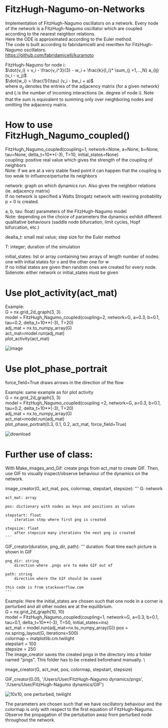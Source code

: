 # FitzHugh-Nagumo-on-Networks
Implementation of FitzHugh-Nagumo oscillators on a network.
Every node of the network is a FitzHugh-Nagumo oscillator which are coupled according to the nearest neighbor relations. \
Here the ODE is approximated according to the Euler method. \
The code is built according to fabridamicelli and rewritten for FitzHugh-Nagumo oscillators. \
https://github.com/fabridamicelli/kuramoto

FitzHugh-Nagumo for node i: \
$\dot{v_i} = v_i - \frac{v_i^3}{3} - w_i + \frac{k}{I_i}* \sum_{j =1,...,N} a_{ij} (v_i - v_j)$ \
$\dot{w_i} = \frac{1}{\tau} (v_i - bw_i + a)$ \
where $a_{ij}$ denotes the entries of the adjacency matrix (for a given network) and $I_i$ is the number of incoming interactions (ie. degree of node i). Note that the sum is equivalent to summing only over neighboring nodes and omitting the adjacency matrix.

# How to use FitzHugh_Nagumo_coupled()
FitzHugh_Nagumo_coupled(coupling=1, network=None, a=None, b=None, tau=None, delta_t=10**(-3), T=10, initial_states=None) \
coupling: positive real value which gives the strength of the coupling of neighbors \
          Note: if we are at a very stable fixed point it can happen that the coupling is too weak to influence/perturbe its neighbors 
          
network: graph on which dynamics run. Also gives the neighbor relations (ie. adjacency matrix) \
         If no network is specified a Watts Strogatz network with rewiring probability p = 0 is created.
         
a, b, tau: float/ parameters of the FitzHugh-Nagumo model \
           Note: depending on the choice of parameters the dynamics exhibit different qualitative behaviours (saddle node bifurcation, limit cycles,                  Hopf bifurcation, etc.)

dealta_t: small real value; step size for the Euler method 

T: integer; duration of the simulation

initial_states: list or array containing two arrays of length number of nodes: one with initial states for v and the other one for w \
If no initial states are given then random ones are created for every node. \
Sidenote: either network or initial_states must be given
          
# Use plot_activity(act_mat)
Example: \
G = nx.grid_2d_graph(3, 3) \
model = FitzHugh_Nagumo_coupled(coupling=2, network=G, a=0.3, b=0.1, tau=0.2, delta_t=10**(-3), T=20) \
adj_mat = nx.to_numpy_array(G) \
act_mat=model.run(adj_mat) \
plot_activity(act_mat)


![image](https://user-images.githubusercontent.com/104760326/188576765-893c7b97-43e5-458e-85de-4273d5efa95b.png)


# Use plot_phase_portrait
force_field=True draws arrows in the direction of the flow 

Example: same example as for plot activity \
G = nx.grid_2d_graph(3, 3) \
model = FitzHugh_Nagumo_coupled(coupling
=2, network=G, a=0.3, b=0.1, tau=0.2, delta_t=10**(-3), T=20) \
adj_mat = nx.to_numpy_array(G) \
act_mat=model.run(adj_mat) \
plot_phase_portrait(0.3, 0.1, 0.2, act_mat, force_field=True)


![download](https://user-images.githubusercontent.com/104760326/188612773-91fcc9eb-a876-48ba-b8ce-1a9c740a492f.png)


# Further use of class: 
With Make_images_and_Gif: create pngs from act_mat to create GIF. Then, use GIF to visually inspect/observe behaviour of the dynamics on the network. 

image_creator(G, act_mat, pos, colormap, stepstart, stepsize):
    '''
    G: network
    
    act_mat: array
    
    pos: dictionary with nodes as keys and positions as values
        
    stepstart: float
        iteration step where first png is created
    
    stepsize: float
        after stepsize many iterations the next png is created
    '''
    
   
GIF_creator(duration, png_dir, path):
    '''
    duration: float
        time each picture is shown in GIF
        
    png_dir: string
        direction where .pngs are to make GIF out of
    
    path: string
        direction where the GIF should be saved
        
    this code is from stackoverflow.com
    '''
    
    
    
Example: Here the initial_states are chosen such that one node in a corner is perturbed and all other nodes are at the equilibrium. \
G = nx.grid_2d_graph(10, 10) \
model = FitzHugh_Nagumo_coupled(coupling=1, network=G, a=0.3, b=0.1, tau=0.1, delta_t=10**(-3), T=50, initial_states=ins) \
act_mat = model.run(adj_mat=nx.to_numpy_array(G))
pos = nx.spring_layout(G, iterations=500) \
colormap = matplotlib.cm.twilight \
stepstart = 100 \
stepsize = 250 \
The image_creator saves the created pngs in the directory into a folder named "pngs". This folder has to be created beforehand manually. \


image_creator(G, act_mat, pos, colormap, stepstart, stepsize)

GIF_creator(0.05, '/Users/User/FitzHugh-Nagumo dynamics/pngs', '/Users/User/FitzHugh-Nagumo dynamics/GIF')

![10x10, one perturbed, twilight](https://user-images.githubusercontent.com/104760326/188586292-599d7e96-57f2-4e70-a445-8ad671d5f781.gif)

The parameters are chosen such that we have oscillatory behaviour and the colormap is only with respect to the first equation of FitzHugh-Nagumo. \
Observe the propagation of the pertubation awaz from perturbed node throughout the network.



